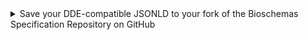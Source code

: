 <details>
  <summary>Save your DDE-compatible JSONLD to your fork of the Bioschemas Specification Repository on GitHub</summary>

  <ul>
    <li>Fork the repository (repo). It can be found at: <a
        href="https://github.com/BioSchemas/specifications">https://github.com/BioSchemas/specifications</a></li>
    <li>In your fork of the repo, find the corresponding folder/directory for your specification. <strong>if</strong> one does not already
      exist, create it. Within that directory/folder, create another folder/directory for jsonld files named <code>jsonld</code>.
      There are several ways to do this:<ul>
        <li><a href="https://docs.github.com/en/get-started/quickstart/fork-a-repo">Fork the repo</a>, edit it on your
          own fork and push your changes</li>
        <li>Use the &quot;<a
            href="https://docs.github.com/en/repositories/working-with-files/managing-files/adding-a-file-to-a-repository">Add
            file</a>&quot; button to add or upload a file</li>
      </ul>
    </li>
    <li>Create a pull request for your changes.</li>
  </ul>


</details>

